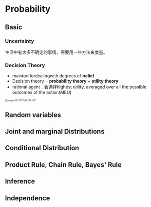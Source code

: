 # Probability

## Basic

### **Uncertainty**

生活中有太多不确定的事情，需要用一些方法来度量。



### **Decision Theory**

- maintoolfordealingwith degrees of **belief**
- Decision theory = **probability theory** + **utility theory**
- rational agent：会选择highest utility, averaged over all the possible outcomes of the action(MEU)

<img src="/Users/chengeping/Library/Application Support/typora-user-images/image-20220215082442621.png" alt="image-20220215082442621" style="zoom:50%;" />

## Random variables

## Joint and marginal Distributions

## Conditional Distribution

## Product Rule, Chain Rule, Bayes' Rule

## Inference

## Independence